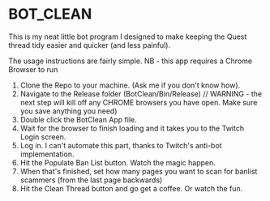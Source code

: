 # BOT_CLEAN

This is my neat little bot program I designed to make keeping the Quest thread tidy easier and quicker (and less painful).

The usage instructions are fairly simple.
NB - this app requires a Chrome Browser to run

1. Clone the Repo to your machine. (Ask me if you don't know how).
2. Navigate to the Release folder (BotClean/Bin/Release)
// WARNING - the next step will kill off any CHROME browsers you have open. Make sure you save anything you need)
3. Double click the BotClean App file.
4. Wait for the browser to finish loading and it takes you to the Twitch Login screen.
5. Log in. I can't automate this part, thanks to Twitch's anti-bot implementation.
6. Hit the Populate Ban List button. Watch the magic happen.
7. When that's finished, set how many pages you want to scan for banlist scammers (from the last page backwards)
8. Hit the Clean Thread button and go get a coffee. Or watch the fun.

